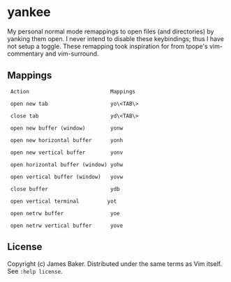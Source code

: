 # yankee

My personal normal mode remappings to open files (and directories) by yanking them open.
I never intend to disable these keybindings; thus I have not setup a toggle.
These remapping took inspiration for from tpope's vim-commentary and vim-surround.

## Mappings

```
 Action                          Mappings
 
 open new tab                    yo\<TAB\>
 
 close tab                       yd\<TAB\>
 
 open new buffer (window)        yonw
 
 open new horizontal buffer      yonh
 
 open new vertical buffer        yonv
 
 open horizontal buffer (window) yohw
 
 open vertical buffer (window)   yovw
 
 close buffer                    ydb
 
 open vertical terminal         yot
 
 open netrw buffer               yoe
 
 open netrw vertical buffer      yove
```

## License

Copyright (c) James Baker.  Distributed under the same terms as Vim itself.
See `:help license`.
